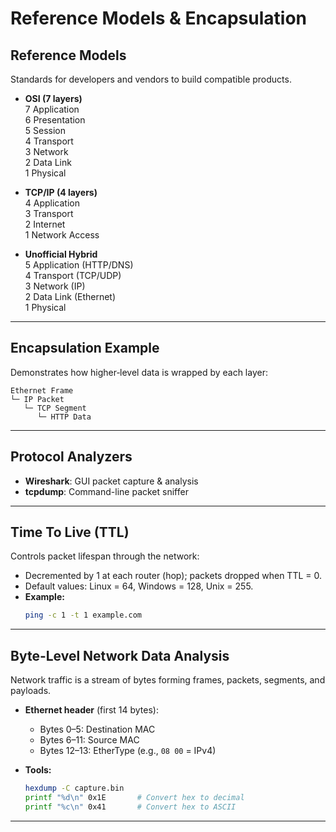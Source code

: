# Reference Models & Encapsulation

## Reference Models  
Standards for developers and vendors to build compatible products.

- **OSI (7 layers)**  
  7 Application  
  6 Presentation  
  5 Session  
  4 Transport  
  3 Network  
  2 Data Link  
  1 Physical

- **TCP/IP (4 layers)**  
  4 Application  
  3 Transport  
  2 Internet  
  1 Network Access

- **Unofficial Hybrid**  
  5 Application (HTTP/DNS)  
  4 Transport (TCP/UDP)  
  3 Network (IP)  
  2 Data Link (Ethernet)  
  1 Physical

---

## Encapsulation Example  
Demonstrates how higher‑level data is wrapped by each layer:

```text
Ethernet Frame  
└─ IP Packet  
   └─ TCP Segment  
      └─ HTTP Data
```

---

## Protocol Analyzers  
- **Wireshark**: GUI packet capture & analysis  
- **tcpdump**: Command-line packet sniffer

---

## Time To Live (TTL)  
Controls packet lifespan through the network:

- Decremented by 1 at each router (hop); packets dropped when TTL = 0.  
- Default values: Linux = 64, Windows = 128, Unix = 255.  
- **Example:**
  ```bash
  ping -c 1 -t 1 example.com
  ```

---

## Byte-Level Network Data Analysis  
Network traffic is a stream of bytes forming frames, packets, segments, and payloads.

- **Ethernet header** (first 14 bytes):  
  - Bytes 0–5: Destination MAC  
  - Bytes 6–11: Source MAC  
  - Bytes 12–13: EtherType (e.g., `08 00` = IPv4)

- **Tools:**
  ```bash
  hexdump -C capture.bin
  printf "%d\n" 0x1E       # Convert hex to decimal
  printf "%c\n" 0x41       # Convert hex to ASCII
  ```

---
